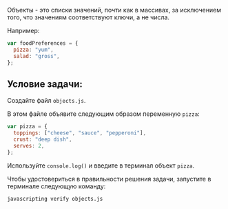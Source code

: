 Объекты - это списки значений, почти как в массивах, за исключением того, что значениям соответствуют ключи, а не числа.

Например:

```js
var foodPreferences = {
  pizza: "yum",
  salad: "gross",
};
```

## Условие задачи:

Создайте файл `objects.js`.

В этом файле объявите следующим образом переменную `pizza`:

```js
var pizza = {
  toppings: ["cheese", "sauce", "pepperoni"],
  crust: "deep dish",
  serves: 2,
};
```

Используйте `console.log()` и введите в терминал объект `pizza`.

Чтобы удостовериться в правильности решения задачи, запустите в терминале следующую команду:

```bash
javascripting verify objects.js
```
